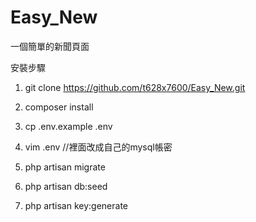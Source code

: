# Easy_New
一個簡單的新聞頁面

安裝步驟
1. git clone https://github.com/t628x7600/Easy_New.git

2. composer install

3. cp .env.example .env

4. vim .env //裡面改成自己的mysql帳密

5. php artisan migrate

6. php artisan db:seed

7. php artisan key:generate
